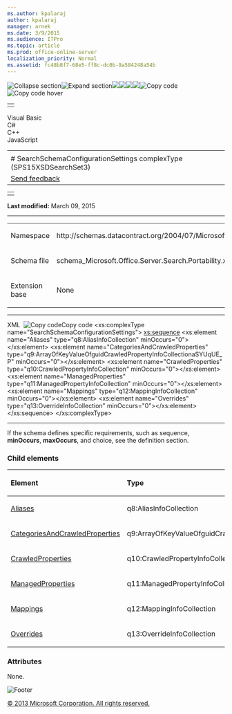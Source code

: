 ```yaml
---
ms.author: kpalaraj
author: kpalaraj
manager: arnek
ms.date: 3/9/2015
ms.audience: ITPro
ms.topic: article
ms.prod: office-online-server
localization_priority: Normal
ms.assetid: fc48b8f7-68e5-ff8c-dc0b-9a584248a54b
---
```


![Collapse
section](../icons/collapse_all.gif "Collapse section")![Expand
section](../icons/expand_all.gif "Expand section")![](../icons/collapse_all.gif)![](../icons/expand_all.gif)![](../icons/dropdown.gif)![](../icons/dropdownHover.gif)![Copy
code](../icons/copycode.gif "Copy code")![Copy code
hover](../icons/copycodeHighlight.gif "Copy code hover")
<table>
<tbody>
<tr class="odd">
<td align="left"></td>
</tr>
</tbody>
</table>

Visual Basic  
C\#  
C++  
JavaScript  

<table>
<tbody>
<tr class="odd">
<td align="left"><span id="runningHeaderText"></span></td>
</tr>
<tr class="even">
<td align="left"># SearchSchemaConfigurationSettings complexType (SPS15XSDSearchSet3)</td>
</tr>
<tr class="odd">
<td align="left"><span id="headfeedbackarea" class="feedbackhead"><a href="javascript:SubmitFeedback(&#39;docthis@Microsoft.com&#39;,&#39;&#39;,&#39;&#39;,&#39;&#39;,&#39;1.0.18082.1225&#39;,&#39;%0\dThank%20you%20for%20your%20feedback.%20The%20developer%20writing%20teams%20use%20your%20feedback%20to%20improve%20documentation.%20While%20we%20are%20reviewing%20your%20feedback,%20we%20may%20send%20you%20e-mail%20to%20ask%20for%20clarification%20or%20feedback%20on%20a%20solution.%20We%20do%20not%20use%20your%20e-mail%20address%20for%20any%20other%20purpose%20and%20we%20delete%20it%20after%20we%20finish%20our%20review.%0\AFor%20further%20information%20about%20the%20privacy%20policies%20of%20Microsoft,%20please%20see%20http://privacy.microsoft.com/en-us/default.aspx.%0\A%0\d&#39;,&#39;Customer%20feedback&#39;);">Send feedback</a></span></td>
</tr>
</tbody>
</table>

<table>
<colgroup>
<col width="100%" />
</colgroup>
<tbody>
<tr class="odd">
<td align="left"></td>
</tr>
</tbody>
</table>

**Last modified:** March 09, 2015


-----------------------------------------------------------------------------------------------------------------------------------------------------------------------------------------------------

<table>
<colgroup>
<col width="50%" />
<col width="50%" />
</colgroup>
<tbody>
<tr class="odd">
<td align="left"><p><span class="label">Namespace</span></p></td>
<td align="left"><p>http://schemas.datacontract.org/2004/07/Microsoft.Office.Server.Search.Portability</p></td>
</tr>
<tr class="even">
<td align="left"><p><span class="label">Schema file</span></p></td>
<td align="left"><p>schema_Microsoft.Office.Server.Search.Portability.xsd</p></td>
</tr>
<tr class="odd">
<td align="left"><p><span class="label">Extension base</span></p></td>
<td align="left"><p>None</p></td>
</tr>
</tbody>
</table>


-----------------------------------------------------------------------------------------------------------------------------------------------------------------------------------------------

<span codelanguage="xmlLang"></span>
XML 
<span class="copyCode" onclick="CopyCode(this)"
onkeypress="CopyCode_CheckKey(this, event)"
onmouseover="ChangeCopyCodeIcon(this)"
onmouseout="ChangeCopyCodeIcon(this)" tabindex="0">![Copy
code](../icons/copycode.gif "Copy code")Copy code</span>
    <xs:complexType name="SearchSchemaConfigurationSettings">
        <xs:sequence>
            <xs:element name="Aliases" type="q8:AliasInfoCollection" minOccurs="0"></xs:element>
            <xs:element name="CategoriesAndCrawledProperties" type="q9:ArrayOfKeyValueOfguidCrawledPropertyInfoCollectionaSYUqUE_P" minOccurs="0"></xs:element>
            <xs:element name="CrawledProperties" type="q10:CrawledPropertyInfoCollection" minOccurs="0"></xs:element>
            <xs:element name="ManagedProperties" type="q11:ManagedPropertyInfoCollection" minOccurs="0"></xs:element>
            <xs:element name="Mappings" type="q12:MappingInfoCollection" minOccurs="0"></xs:element>
            <xs:element name="Overrides" type="q13:OverrideInfoCollection" minOccurs="0"></xs:element>
        </xs:sequence>
    </xs:complexType>


------------------------------------------------------------------------------------------------------------------------------------------------------------------------------------------------------------

If the schema defines specific requirements, such as <span
class="keyword">sequence</span>, **minOccurs**,
**maxOccurs**, and <span
class="keyword">choice</span>, see the definition section.

### Child elements

<table>
<colgroup>
<col width="33%" />
<col width="33%" />
<col width="33%" />
</colgroup>
<thead>
<tr class="header">
<th align="left"><p>Element</p></th>
<th align="left"><p>Type</p></th>
<th align="left"><p>Description</p></th>
</tr>
</thead>
<tbody>
<tr class="odd">
<td align="left"><p><a href="aliases-element-searchschemaconfigurationsettings-complextypesps15xsdsearchset3.htm">Aliases</a></p></td>
<td align="left"><p>q8:AliasInfoCollection</p></td>
<td align="left"><p></p></td>
</tr>
<tr class="even">
<td align="left"><p><a href="categoriesandcrawledproperties-element-searchschemaconfigurationsettings-complex.htm">CategoriesAndCrawledProperties</a></p></td>
<td align="left"><p>q9:ArrayOfKeyValueOfguidCrawledPropertyInfoCollectionaSYUqUE_P</p></td>
<td align="left"><p></p></td>
</tr>
<tr class="odd">
<td align="left"><p><a href="crawledproperties-element-searchschemaconfigurationsettings-complextypesps15xsds.htm">CrawledProperties</a></p></td>
<td align="left"><p>q10:CrawledPropertyInfoCollection</p></td>
<td align="left"><p></p></td>
</tr>
<tr class="even">
<td align="left"><p><a href="managedproperties-element-searchschemaconfigurationsettings-complextypesps15xsds.htm">ManagedProperties</a></p></td>
<td align="left"><p>q11:ManagedPropertyInfoCollection</p></td>
<td align="left"><p></p></td>
</tr>
<tr class="odd">
<td align="left"><p><a href="mappings-element-searchschemaconfigurationsettings-complextypesps15xsdsearchset3.htm">Mappings</a></p></td>
<td align="left"><p>q12:MappingInfoCollection</p></td>
<td align="left"><p></p></td>
</tr>
<tr class="even">
<td align="left"><p><a href="overrides-element-searchschemaconfigurationsettings-complextypesps15xsdsearchset.htm">Overrides</a></p></td>
<td align="left"><p>q13:OverrideInfoCollection</p></td>
<td align="left"><p></p></td>
</tr>
</tbody>
</table>

### Attributes

None.

![Footer](../icons/footer.gif "Footer")

[© 2013 Microsoft Corporation. All rights
reserved.](office-2013-documentation-copyright-notice.htm)



